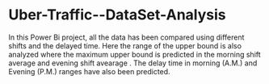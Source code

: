 # Uber-Traffic--DataSet-Analysis
In this Power Bi project, all the data has been compared using different shifts and the delayed time. Here the range of the upper bound is also analyzed where the maximum upper bound is predicted in the morning shift average  and evening shift avearage . The delay time in morning (A.M.) and Evening (P.M.) ranges have also been predicted.
